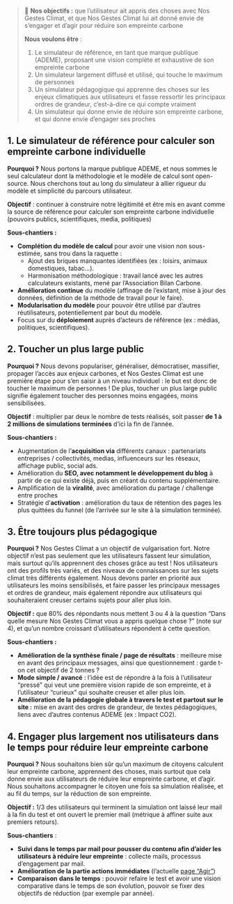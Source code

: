 > 📢 **Nos objectifs :** que l’utilisateur ait appris des choses avec Nos Gestes Climat, et que Nos Gestes Climat lui ait donné envie de s’engager et d’agir pour réduire son empreinte carbone
>
> **Nous voulons être** :
>
> 1. Le simulateur de référence, en tant que marque publique (ADEME), proposant une vision complète et exhaustive de son empreinte carbone
> 2. Un simulateur largement diffusé et utilisé, qui touche le maximum de personnes
> 3. Un simulateur pédagogique qui apprenne des choses sur les enjeux climatiques aux utilisateurs et fasse ressortir les principaux ordres de grandeur, c’est-à-dire ce qui compte vraiment
> 4. Un simulateur qui donne envie de réduire son empreinte carbone, et qui donne envie d’engager ses proches

## 1. Le simulateur de référence pour calculer son empreinte carbone individuelle

**Pourquoi ?** Nous portons la marque publique ADEME, et nous sommes le seul calculateur dont la méthodologie et le modèle de calcul sont open-source. Nous cherchons tout au long du simulateur à allier rigueur du modèle et simplicité du parcours utilisateur.

**Objectif** : continuer à construire notre légitimité et être mis en avant comme la source de référence pour calculer son empreinte carbone individuelle (pouvoirs publics, scientifiques, media, politiques)

**Sous-chantiers :**

-   **Complétion du modèle de calcul** pour avoir une vision non sous-estimée, sans trou dans la raquette :
    -   Ajout des briques manquantes identifiées (ex : loisirs, animaux domestiques, tabac…).
    -   Harmonisation méthodologique : travail lancé avec les autres calculateurs existants, mené par l’Association Bilan Carbone.
-   **Amélioration continue** du modèle (affinage de l’existant, mise à jour des données, définition de la méthode de travail pour le faire).
-   **Modularisation du modèle** pour pouvoir être utilisé par d’autres réutilisateurs, potentiellement par bout du modèle.
-   Focus sur du **déploiement** auprès d’acteurs de référence (ex : médias, politiques, scientifiques).

## 2. Toucher un plus large public

**Pourquoi ?** Nous devons populariser, généraliser, démocratiser, massifier, propager l’accès aux enjeux carbones, et Nos Gestes Climat est une première étape pour s’en saisir à un niveau individuel : le but est donc de toucher le maximum de personnes ! De plus, toucher un plus large public signifie également toucher des personnes moins engagées, moins sensibilisées.

**Objectif** : multiplier par deux le nombre de tests réalisés, soit passer **de 1 à 2 millions de simulations terminées** d’ici la fin de l’année.

**Sous-chantiers :**

-   Augmentation de l’**acquisition via** différents canaux : partenariats entreprises / collectivités, medias, influenceurs sur les réseaux, affichage public, social ads.
-   Amélioration du **SEO, avec notamment le développement du blog** à partir de ce qui existe déjà, puis en créant du contenu supplémentaire.
-   Amplification de la **viralité**, avec amélioration du partage / challenge entre proches
-   Stratégie d’**activation** : amélioration du taux de rétention des pages les plus quittées du funnel (de l’arrivée sur le site à la simulation terminée).

## 3. Être toujours plus pédagogique

**Pourquoi ?** Nos Gestes Climat a un objectif de vulgarisation fort. Notre objectif n’est pas seulement que les utilisateurs fassent leur simulation, mais surtout qu’ils apprennent des choses grâce au test ! Nos utilisateurs ont des profils très variés, et des niveaux de connaissances sur les sujets climat très différents également. Nous devons parler en priorité aux utilisateurs les moins sensibilisés, et faire passer les principaux messages et ordres de grandeur, mais également répondre aux utilisateurs qui souhaiteraient creuser certains sujets pour aller plus loin.

**Objectif :** que 80% des répondants nous mettent 3 ou 4 à la question “Dans quelle mesure Nos Gestes Climat vous a appris quelque chose ?” (note sur 4), et qu’un nombre croissant d’utilisateurs répondent à cette question.

**Sous-chantiers :**

-   **Amélioration de la synthèse finale / page de résultats** : meilleure mise en avant des principaux messages, ainsi que questionnement : garde t-on cet objectif de 2 tonnes ?
-   **Mode simple / avancé** : l’idée est de répondre à la fois à l’utilisateur “pressé” qui veut une première vision rapide de son empreinte, et à l’utilisateur “curieux” qui souhaite creuser et aller plus loin.
-   **Amélioration de la pédagogie globale à travers le test et partout sur le site :** mise en avant des ordres de grandeur, de textes pédagogiques, liens avec d’autres contenus ADEME (ex : Impact CO2).

## 4. Engager plus largement nos utilisateurs dans le temps pour réduire leur empreinte carbone

**Pourquoi ?** Nous souhaitons bien sûr qu’un maximum de citoyens calculent leur empreinte carbone, apprennent des choses, mais surtout que cela donne envie aux utilisateurs de réduire leur empreinte carbone, et d’agir. Nous souhaitons accompagner le citoyen une fois sa simulation réalisée, et au fil du temps, sur la réduction de son empreinte.

**Objectif :** 1/3 des utilisateurs qui terminent la simulation ont laissé leur mail à la fin du test et ont ouvert le premier mail (métrique à affiner suite aux premiers retours).

**Sous-chantiers** :

-   **Suivi dans le temps par mail pour pousser du contenu afin d’aider les utilisateurs à réduire leur empreinte** : collecte mails, processus d’engagement par mail.
-   **Amélioration de la partie actions immédiates** (l’actuelle [page “Agir”](https://nosgestesclimat.fr/actions))
-   **Comparaison** **dans le temps** : pouvoir refaire le test et avoir une vision comparative dans le temps de son évolution, pouvoir se fixer des objectifs de réduction (par exemple par année).
